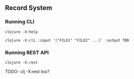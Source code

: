 ## Record System

### Running CLI
`clojure -X:help`

`clojure -X:cli :input '["FILE1" "FILE2" ...]' :output TBD`

### Running REST API
`clojure -X:rest`

TODO- clj -X:rest too?